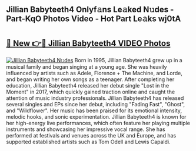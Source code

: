 ## Jillian Babyteeth4 Onlyf𝚊ns Le𝚊ked N𝚞des - Part-KqO Photos Video - Hot Part Le𝚊ks wj0tA

# <h2><a href="http://ab78845.deff.icu/?id=Jillian+Babyteeth4">🔗 New 👉🔴 Jillian Babyteeth4 VIDEO Photos</a></h2>

[![Jillian Babyteeth4 N𝚞des](https://i.imgur.com/rIISA9y.gif)](http://ab78845.deff.icu/?id=Jillian+Babyteeth4)
Born in 1995, Jillian Babyteeth4 grew up in a musical family and began singing at a young age. She was heavily influenced by artists such as Adele, Florence + The Machine, and Lorde, and began writing her own songs as a teenager. After completing her education, Jillian Babyteeth4 released her debut single "Lost in the Moment" in 2017, which quickly gained traction online and caught the attention of music industry professionals. Jillian Babyteeth4 has released several singles and EPs since her debut, including "Fading Fast", "Ghost", and "Wildflower". Her music has been praised for its emotional intensity, melodic hooks, and sonic experimentation. Jillian Babyteeth4 is known for her high-energy live performances, which often feature her playing multiple instruments and showcasing her impressive vocal range. She has performed at festivals and venues across the UK and Europe, and has supported established artists such as Tom Odell and Lewis Capaldi.
